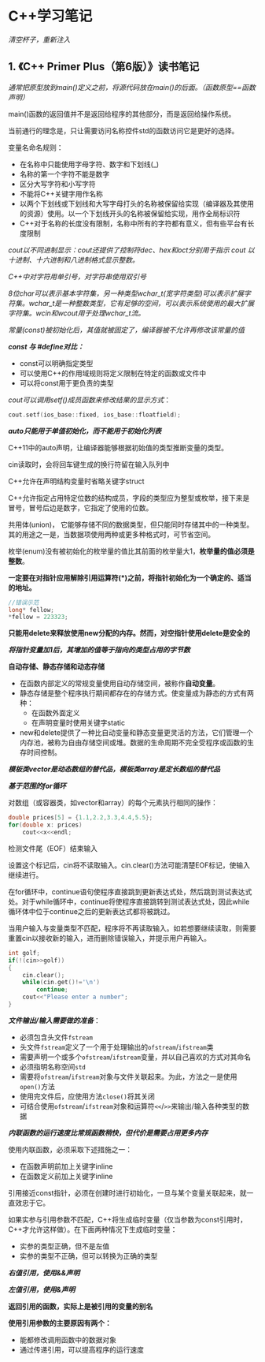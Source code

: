 # C++学习笔记

*清空杯子，重新注入*

## 1. 《C++ Primer Plus（第6版）》读书笔记



*通常把原型放到main()定义之前，将源代码放在main()的后面。（函数原型==函数声明）*



main()函数的返回值并不是返回给程序的其他部分，而是返回给操作系统。



当前通行的理念是，只让需要访问名称控件std的函数访问它是更好的选择。



变量名命名规则：

- 在名称中只能使用字母字符、数字和下划线(_)
- 名称的第一个字符不能是数字
- 区分大写字符和小写字符
- 不能将C++关键字用作名称
- 以两个下划线或下划线和大写字母打头的名称被保留给实现（编译器及其使用的资源）使用。以一个下划线开头的名称被保留给实现，用作全局标识符
- C++对于名称的长度没有限制，名称中所有的字符都有意义，但有些平台有长度限制



*cout以不同进制显示：cout还提供了控制符dec、hex和oct分别用于指示 cout 以十进制、十六进制和八进制格式显示整数。*



*C++中对字符用单引号，对字符串使用双引号*



*8位char可以表示基本字符集，另一种类型wchar_t(宽字符类型)可以表示扩展字符集。wchar_t是一种整数类型，它有足够的空间，可以表示系统使用的最大扩展字符集。wcin和wcout用于处理wchar_t流。*



*常量(const)被初始化后，其值就被固定了，编译器被不允许再修改该常量的值*



***const 与 #define对比：***

- const可以明确指定类型
- 可以使用C++的作用域规则将定义限制在特定的函数或文件中
- 可以将const用于更负责的类型





*cout可以调用setf()成员函数来修改结果的显示方式*：

```c++
cout.setf(ios_base::fixed, ios_base::floatfield);
```



***auto只能用于单值初始化，而不能用于初始化列表***



C++11中的auto声明，让编译器能够根据初始值的类型推断变量的类型。



cin读取时，会将回车键生成的换行符留在输入队列中



C++允许在声明结构变量时省略关键字struct



C++允许指定占用特定位数的结构成员，字段的类型应为整型或枚举，接下来是冒号，冒号后边是数字，它指定了使用的位数。



共用体(union)， 它能够存储不同的数据类型，但只能同时存储其中的一种类型。其的用途之一是，当数据项使用两种或更多种格式时，可节省空间。



枚举(enum)没有被初始化的枚举量的值比其前面的枚举量大1，**枚举量的值必须是整数**。



**一定要在对指针应用解除引用运算符(\*)之前，将指针初始化为一个确定的、适当的地址。**

```c++
//错误示范
long* fellow;
*fellow = 223323;
```



**只能用delete来释放使用new分配的内存。然而，对空指针使用delete是安全的**



***将指针变量加1后，其增加的值等于指向的类型占用的字节数***



**自动存储、静态存储和动态存储**

- 在函数内部定义的常规变量使用自动存储空间，被称作**自动变量**。
- 静态存储是整个程序执行期间都存在的存储方式。使变量成为静态的方式有两种：
  - 在函数外面定义
  - 在声明变量时使用关键字static
- new和delete提供了一种比自动变量和静态变量更灵活的方法，它们管理一个内存池，被称为自由存储空间或堆。数据的生命周期不完全受程序或函数的生存时间控制。



***模板类vector是动态数组的替代品，模板类array是定长数组的替代品***



***基于范围的for循环***

对数组（或容器类，如vector和array）的每个元素执行相同的操作：



```c++
double prices[5] = {1.1,2.2,3.3,4.4,5.5};
for(double x: prices)
    cout<<x<<endl;
```



检测文件尾（EOF）结束输入

设置这个标记后，cin将不读取输入。cin.clear()方法可能清楚EOF标记，使输入继续进行。



在for循环中，continue语句使程序直接跳到更新表达式处，然后跳到测试表达式处。对于while循环中，continue将使程序直接跳转到测试表达式处，因此while循环体中位于continue之后的更新表达式都将被跳过。



当用户输入与变量类型不匹配，程序将不再读取输入。如若想要继续读取，则需要重置cin以接收新的输入，进而删除错误输入，并提示用户再输入。



```c++
int golf;
if(!(cin>>golf))
{
    cin.clear();
    while(cin.get()!='\n')
        continue;
    cout<<"Please enter a number";
}
```



***文件输出/输入需要做的准备***：  

- 必须包含头文件`fstream`
- 头文件`fstream`定义了一个用于处理输出的`ofstream`/`ifstream`类
- 需要声明一个或多个`ofstream`/`ifstream`变量，并以自己喜欢的方式对其命名
- 必须指明名称空间`std`
- 需要将`ofstream`/`ifstream`对象与文件关联起来。为此，方法之一是使用`open()`方法
- 使用完文件后，应使用方法`close()`将其关闭
- 可结合使用`ofstream`/`ifstream`对象和运算符`<<`/`>>`来输出/输入各种类型的数据



***内联函数的运行速度比常规函数稍快，但代价是需要占用更多内存***



使用内联函数，必须采取下述措施之一：

- 在函数声明前加上关键字inline
- 在函数定义前加上关键字inline



引用接近const指针，必须在创建时进行初始化，一旦与某个变量关联起来，就一直效忠于它。



如果实参与引用参数不匹配，C++将生成临时变量（仅当参数为const引用时，C++才允许这样做）。在下面两种情况下生成临时变量：

- 实参的类型正确，但不是左值
- 实参的类型不正确，但可以转换为正确的类型



***右值引用，使用&&声明***

***左值引用，使用&声明***



**返回引用的函数，实际上是被引用的变量的别名**



**使用引用参数的主要原因有两个：**

- 能都修改调用函数中的数据对象
- 通过传递引用，可以提高程序的运行速度



